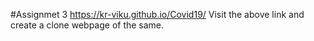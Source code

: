 #Assignmet 3
https://kr-viku.github.io/Covid19/
Visit the above link and create a clone webpage of the same.
